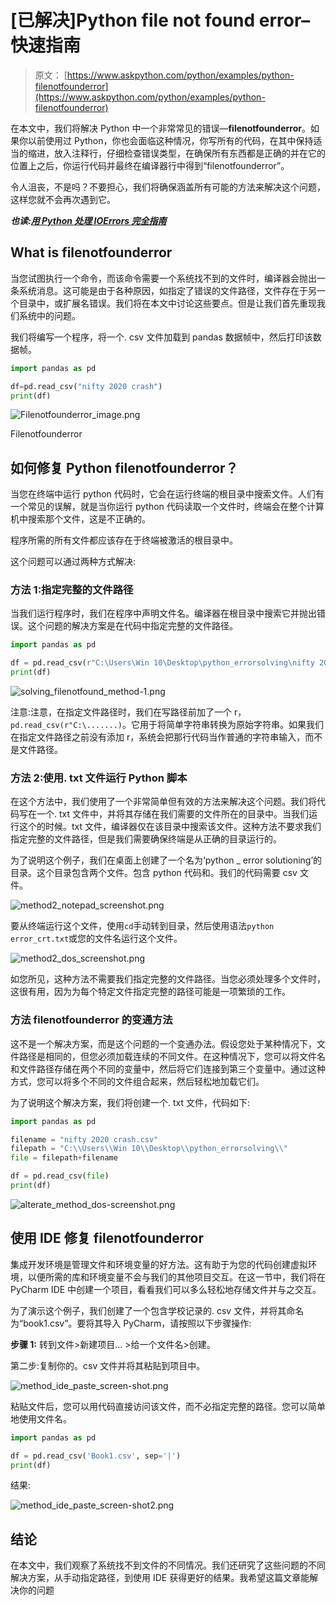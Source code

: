 # [已解决]Python file not found error–快速指南

> 原文： [https://www.askpython.com/python/examples/python-filenotfounderror](https://www.askpython.com/python/examples/python-filenotfounderror)

在本文中，我们将解决 Python 中一个非常常见的错误—**filenotfounderror**。如果你以前使用过 Python，你也会面临这种情况，你写所有的代码，在其中保持适当的缩进，放入注释行，仔细检查错误类型，在确保所有东西都是正确的并在它的位置上之后，你运行代码并最终在编译器行中得到“filenotfounderror”。

令人沮丧，不是吗？不要担心，我们将确保涵盖所有可能的方法来解决这个问题，这样您就不会再次遇到它。

***也读:[用 Python 处理 IOErrors 完全指南](https://www.askpython.com/python/examples/handling-ioerrors)***

## What is filenotfounderror

当您试图执行一个命令，而该命令需要一个系统找不到的文件时，编译器会抛出一条系统消息。这可能是由于各种原因，如指定了错误的文件路径，文件存在于另一个目录中，或扩展名错误。我们将在本文中讨论这些要点。但是让我们首先重现我们系统中的问题。

我们将编写一个程序，将一个. csv 文件加载到 pandas 数据帧中，然后打印该数据帧。

```py
import pandas as pd

df=pd.read_csv("nifty 2020 crash")
print(df)

```

![Filenotfounderror_image.png](img/9697a9fb954a9278a64a1d52c9bb9f8e.png)

Filenotfounderror

## 如何修复 Python filenotfounderror？

当您在终端中运行 python 代码时，它会在运行终端的根目录中搜索文件。人们有一个常见的误解，就是当你运行 python 代码读取一个文件时，终端会在整个计算机中搜索那个文件，这是不正确的。

程序所需的所有文件都应该存在于终端被激活的根目录中。

这个问题可以通过两种方式解决:

### 方法 1:指定完整的文件路径

当我们运行程序时，我们在程序中声明文件名。编译器在根目录中搜索它并抛出错误。这个问题的解决方案是在代码中指定完整的文件路径。

```py
import pandas as pd

df = pd.read_csv(r"C:\Users\Win 10\Desktop\python_errorsolving\nifty 2020 crash.csv")
print(df)

```

![solving_filenotfound_method-1.png](img/5a53d066e05428155ed3b749cef98750.png)

注意:注意，在指定文件路径时，我们在写路径前加了一个 r，`pd.read_csv(r"C:\.......)`。它用于将简单字符串转换为原始字符串。如果我们在指定文件路径之前没有添加 r，系统会把那行代码当作普通的字符串输入，而不是文件路径。

### 方法 2:使用. txt 文件运行 Python 脚本

在这个方法中，我们使用了一个非常简单但有效的方法来解决这个问题。我们将代码写在一个. txt 文件中，并将其存储在我们需要的文件所在的目录中。当我们运行这个的时候。txt 文件，编译器仅在该目录中搜索该文件。这种方法不要求我们指定完整的文件路径，但是我们需要确保终端是从正确的目录运行的。

为了说明这个例子，我们在桌面上创建了一个名为‘python _ error solutioning’的目录。这个目录包含两个文件。包含 python 代码和。我们的代码需要 csv 文件。

![method2_notepad_screenshot.png](img/369d53302c55b2d705f7c75760a7e8ec.png)

要从终端运行这个文件，使用`cd`手动转到目录，然后使用语法`python error_crt.txt`或您的文件名运行这个文件。

![method2_dos_screenshot.png](img/0c696f9d5a50ebac12468aa5e810c227.png)

如您所见，这种方法不需要我们指定完整的文件路径。当您必须处理多个文件时，这很有用，因为为每个特定文件指定完整的路径可能是一项繁琐的工作。

### 方法 filenotfounderror 的变通方法

这不是一个解决方案，而是这个问题的一个变通办法。假设您处于某种情况下，文件路径是相同的，但您必须加载连续的不同文件。在这种情况下，您可以将文件名和文件路径存储在两个不同的变量中，然后将它们连接到第三个变量中。通过这种方式，您可以将多个不同的文件组合起来，然后轻松地加载它们。

为了说明这个解决方案，我们将创建一个. txt 文件，代码如下:

```py
import pandas as pd

filename = "nifty 2020 crash.csv"
filepath = "C:\\Users\\Win 10\\Desktop\\python_errorsolving\\"
file = filepath+filename

df = pd.read_csv(file)
print(df)

```

![alterate_method_dos-screenshot.png](img/4d28c79966ca502a84bfac2c057343d4.png)

## 使用 IDE 修复 filenotfounderror

集成开发环境是管理文件和环境变量的好方法。这有助于为您的代码创建虚拟环境，以便所需的库和环境变量不会与我们的其他项目交互。在这一节中，我们将在 PyCharm IDE 中创建一个项目，看看我们可以多么轻松地存储文件并与之交互。

为了演示这个例子，我们创建了一个包含学校记录的. csv 文件，并将其命名为“book1.csv”。要将其导入 PyCharm，请按照以下步骤操作:

**步骤 1:** 转到文件>新建项目… >给一个文件名>创建。

第二步:复制你的。csv 文件并将其粘贴到项目中。

![method_ide_paste_screen-shot.png](img/2f1c328a7a1167d9480f7cf3b8082cd5.png)

粘贴文件后，您可以用代码直接访问该文件，而不必指定完整的路径。您可以简单地使用文件名。

```py
import pandas as pd

df = pd.read_csv('Book1.csv', sep='|')
print(df)

```

结果:

![method_ide_paste_screen-shot2.png](img/0eac494b4d8e6db0b700f432c605975f.png)

## 结论

在本文中，我们观察了系统找不到文件的不同情况。我们还研究了这些问题的不同解决方案，从手动指定路径，到使用 IDE 获得更好的结果。我希望这篇文章能解决你的问题
